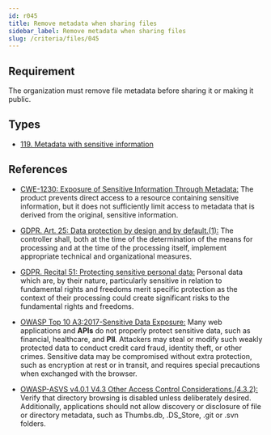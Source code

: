 ```yaml
---
id: r045
title: Remove metadata when sharing files
sidebar_label: Remove metadata when sharing files
slug: /criteria/files/045
---
```


## Requirement

The organization must remove file metadata
before sharing it or making it public.

## Types

- [119. Metadata with sensitive information](https://fluidattacks.com/products/rules/findings/119/)

## References

- [CWE-1230: Exposure of Sensitive Information Through Metadata:](https://cwe.mitre.org/data/definitions/1230.html)
The product prevents direct access to a resource containing
sensitive information, but it does not sufficiently limit access to metadata
that is derived from the original, sensitive information.

- [GDPR. Art. 25: Data protection by design and by default.(1):](https://gdpr-info.eu/art-25-gdpr/)
The controller shall, both at the time of the determination of the means
for processing and at the time of the processing itself,
implement appropriate technical and organizational measures.

- [GDPR. Recital 51: Protecting sensitive personal data:](https://gdpr-info.eu/recitals/no-51/)
Personal data which are, by their nature, particularly sensitive in relation
to fundamental rights and freedoms merit specific protection
as the context of their processing could create significant risks
to the fundamental rights and freedoms.

- [OWASP Top 10 A3:2017-Sensitive Data Exposure:](https://owasp.org/www-project-top-ten/OWASP_Top_Ten_2017/Top_10-2017_A3-Sensitive_Data_Exposure)
Many web applications and **APIs** do not properly protect sensitive data,
such as financial, healthcare, and **PII**.
Attackers may steal or modify such weakly protected data
to conduct credit card fraud, identity theft, or other crimes.
Sensitive data may be compromised without extra protection,
such as encryption at rest or in transit,
and requires special precautions when exchanged with the browser.

- [OWASP-ASVS v4.0.1 V4.3 Other Access Control Considerations.(4.3.2):](https://owasp.org/www-project-application-security-verification-standard/)
Verify that directory browsing is disabled unless deliberately desired.
Additionally, applications should not allow discovery
or disclosure of file or directory metadata, such as Thumbs.db, .DS_Store,
.git or .svn folders.
